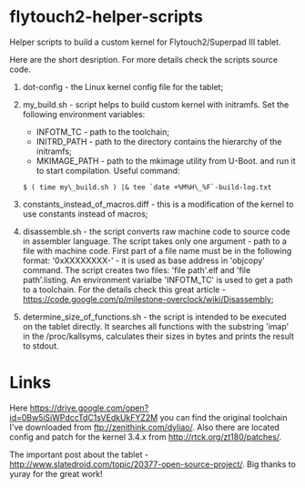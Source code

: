 # flytouch2-helper-scripts
Helper scripts to build a custom kernel for Flytouch2/Superpad III tablet.

Here are the short desription. For more details check the scripts source code.

1. dot-config - the Linux kernel config file for the tablet;
1. my\_build.sh - script helps to build custom kernel with
    initramfs. Set the following environment variables:
    * INFOTM\_TC - path to the toolchain;
    * INITRD\_PATH - path to the directory contains the hierarchy
        of the initramfs;
    * MKIMAGE\_PATH - path to the mkimage utility from U-Boot.
    and run it to start compilation. Useful command:

    ``$ ( time my\_build.sh ) |& tee `date +%M%H\_%F`-build-log.txt``
1. constants\_instead\_of\_macros.diff - this is a modification
    of the kernel to use constants instead of macros;
1. disassemble.sh - the script converts raw machine code to source
    code in assembler language. The script takes only one argument -
    path to a file with machine code. First part of a file name
    must be in the following format: '0xXXXXXXXX-' - it is used
    as base address in 'objcopy' command. The script creates
    two files: 'file path'.elf and 'file path'.listing.
    An environment varialbe 'INFOTM_TC' is used to get a path
    to a toolchain.
    For the details check this great article - https://code.google.com/p/milestone-overclock/wiki/Disassembly;
1. determine\_size\_of\_functions.sh - the script is intended to
    be executed on the tablet directly. It searches all functions
    with the substring 'imap' in the /proc/kallsyms,
    calculates their sizes in bytes and prints the result to stdout.

# Links
Here https://drive.google.com/open?id=0Bw5iSiWPdccTdC1sVEdkUkFYZ2M
you can find the original toolchain I've downloaded from ftp://zenithink.com/dyliao/.
Also there are located config and patch for the kernel 3.4.x from
http://rtck.org/zt180/patches/.

The important post about the tablet - http://www.slatedroid.com/topic/20377-open-source-project/.
Big thanks to yuray for the great work!
